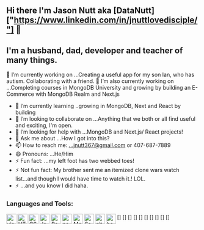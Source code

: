 ## Hi there I'm Jason Nutt aka [DataNutt]["https://www.linkedin.com/in/jnuttlovedisciple/"] 👋

## I'm a husband, dad, developer and teacher of many things.
🔭 I’m currently working on ...Creating a useful app for my son Ian, who has autism. Collaborating with a friend. 
🔭 I’m also currently working on ...Completing courses in MongoDB University and growing by building an E-Commerce with MongoDB Realm and Next.js 


- 🌱 I’m currently learning ..growing in MongoDB, Next and React by building 
- 👯 I’m looking to collaborate on ...Anything that we both or all find useful and exciting, I'm open.
- 🤔 I’m looking for help with ...MongoDB and Next.js/ React projects!
- 💬 Ask me about ...How I got into this?
- 📫 How to reach me: ...jnutt367@gmail.com or 407-687-7889
- 😄 Pronouns: ...He/Him
- ⚡ Fun fact: ...my left foot has two webbed toes!
- ⚡ Not fun fact: My brother sent me an itemized clone wars watch list...and though I would have time to watch it.! LOL.
- ⚡ ...and you know I did haha.
### Languages and Tools:
[<img align="left" alt="visual studio code" width="26px" src="https://img.icons8.com/color/48/visual-studio-code-2019.png"/>]
[<img align="left" alt="HTML5" width="26px" src="https://cdn-icons-png.flaticon.com/512/1216/1216733.png"/>]
[<img align="left" alt="CSS" width="26px" src="https://upload.wikimedia.org/wikipedia/commons/d/d5/CSS3_logo_and_wordmark.svg"/>]
[<img align="left" alt="Javascript" width="26px" src="https://img.icons8.com/color/48/javascript--v2.png"/>]
[<img align="left" alt="React" width="26px" src="https://img.icons8.com/office/16/000000/react.png"/>]
[<img align="left" alt="nodejs" width="26px" src="https://img.icons8.com/color/48/nodejs.png"/>]
[<img align="left" alt="MongoDB" width="26px" src="https://img.icons8.com/color/48/mongodb.png"/>]
[<img align="left" alt="Sass" width="26px" src="https://img.icons8.com/color/48/sass.png"/>]
[<img align="left" alt="git" width="26px" src="https://img.icons8.com/color/48/git.png"/>]
[<img align="left" alt="bash" width="26px" src="https://img.icons8.com/plasticine/100/bash.png"/>]

